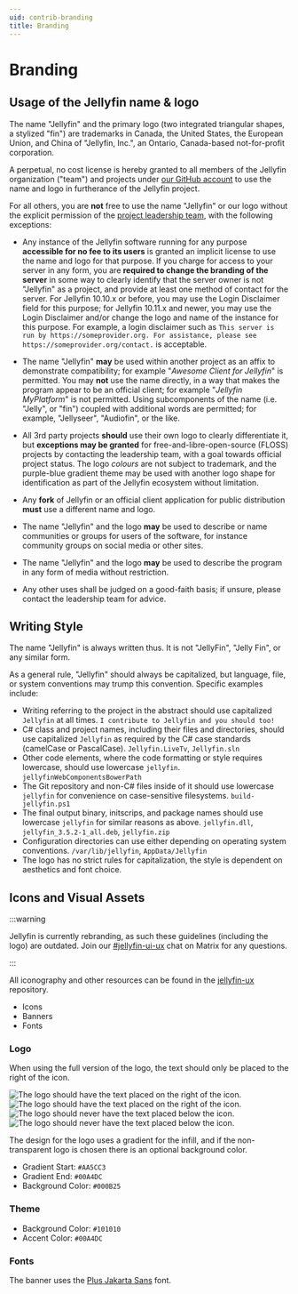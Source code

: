 ```yaml
---
uid: contrib-branding
title: Branding
---
```


# Branding

## Usage of the Jellyfin name & logo

The name "Jellyfin" and the primary logo (two integrated triangular shapes, a stylized "fin") are trademarks in Canada, the United States, the European Union, and China of "Jellyfin, Inc.", an Ontario, Canada-based not-for-profit corporation.

A perpetual, no cost license is hereby granted to all members of the Jellyfin organization ("team") and projects under [our GitHub account](https://github.com/jelyfin) to use the name and logo in furtherance of the Jellyfin project.

For all others, you are **not** free to use the name "Jellyfin" or our logo without the explicit permission of the [project leadership team](/docs/general/about#core-team), with the following exceptions:

- Any instance of the Jellyfin software running for any purpose **accessible for no fee to its users** is granted an implicit license to use the name and logo for that purpose. If you charge for access to your server in any form, you are **required to change the branding of the server** in some way to clearly identify that the server owner is not "Jellyfin" as a project, and provide at least one method of contact for the server. For Jellyfin 10.10.x or before, you may use the Login Disclaimer field for this purpose; for Jellyfin 10.11.x and newer, you may use the Login Disclaimer and/or change the logo and name of the instance for this purpose. For example, a login disclaimer such as `This server is run by https://someprovider.org. For assistance, please see https://someprovider.org/contact.` is acceptable.

- The name "Jellyfin" **may** be used within another project as an affix to demonstrate compatibility; for example "_Awesome Client for Jellyfin_" is permitted. You may **not** use the name directly, in a way that makes the program appear to be an official client; for example "_Jellyfin MyPlatform_" is not permitted. Using subcomponents of the name (i.e. "Jelly", or "fin") coupled with additional words are permitted; for example, "Jellyseer", "Audiofin", or the like.

- All 3rd party projects **should** use their own logo to clearly differentiate it, but **exceptions may be granted** for free-and-libre-open-source (FLOSS) projects by contacting the leadership team, with a goal towards official project status. The logo *colours* are not subject to trademark, and the purple-blue gradient theme may be used with another logo shape for identification as part of the Jellyfin ecosystem without limitation.

- Any **fork** of Jellyfin or an official client application for public distribution **must** use a different name and logo.

- The name "Jellyfin" and the logo **may** be used to describe or name communities or groups for users of the software, for instance community groups on social media or other sites.

- The name "Jellyfin" and the logo **may** be used to describe the program in any form of media without restriction.

- Any other uses shall be judged on a good-faith basis; if unsure, please contact the leadership team for advice.

## Writing Style

The name "Jellyfin" is always written thus. It is not "JellyFin", "Jelly Fin", or any similar form.

As a general rule, "Jellyfin" should always be capitalized, but language, file, or system conventions may trump this convention. Specific examples include:

- Writing referring to the project in the abstract should use capitalized `Jellyfin` at all times. `I contribute to Jellyfin and you should too!`
- C# class and project names, including their files and directories, should use capitalized `Jellyfin` as required by the C# case standards (camelCase or PascalCase). `Jellyfin.LiveTv`, `Jellyfin.sln`
- Other code elements, where the code formatting or style requires lowercase, should use lowercase `jellyfin`. `jellyfinWebComponentsBowerPath`
- The Git repository and non-C# files inside of it should use lowercase `jellyfin` for convenience on case-sensitive filesystems. `build-jellyfin.ps1`
- The final output binary, initscrips, and package names should use lowercase `jellyfin` for similar reasons as above. `jellyfin.dll`, `jellyfin_3.5.2-1_all.deb`, `jellyfin.zip`
- Configuration directories can use either depending on operating system conventions. `/var/lib/jellyfin`, `AppData/Jellyfin`
- The logo has no strict rules for capitalization, the style is dependent on aesthetics and font choice.

## Icons and Visual Assets

:::warning

Jellyfin is currently rebranding, as such these guidelines (including the logo) are outdated. Join our [#jellyfin-ui-ux](https://matrix.to/#/#jellyfin-ui-ux:matrix.org) chat on Matrix for any questions.

:::

All iconography and other resources can be found in the [jellyfin-ux](https://github.com/jellyfin/jellyfin-ux) repository.

- Icons
- Banners
- Fonts

### Logo

When using the full version of the logo, the text should only be placed to the right of the icon.

![The logo should have the text placed on the right of the icon.](/images/docs/branding-logo-yes-side.png#hidden--dark-mode)
![The logo should have the text placed on the right of the icon.](/images/docs/branding-logo-dark-theme-yes-side.png#hidden--light-mode)
![The logo should never have the text placed below the icon.](/images/docs/branding-logo-no-below.png#hidden--dark-mode)
![The logo should never have the text placed below the icon.](/images/docs/branding-logo-dark-theme-no-below.png#hidden--light-mode)

The design for the logo uses a gradient for the infill, and if the non-transparent logo is chosen there is an optional background color.

- Gradient Start: `#AA5CC3`
- Gradient End: `#00A4DC`
- Background Color: `#000B25`

### Theme

- Background Color: `#101010`
- Accent Color: `#00A4DC`

### Fonts

The banner uses the [Plus Jakarta Sans](https://fonts.google.com/specimen/Plus+Jakarta+Sans) font.
